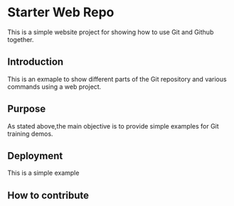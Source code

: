 # Starter Web Repo
This is a simple website project for showing how to use 
Git and Github together.
## Introduction
This is an exmaple to show different parts of the 
Git repository and various commands using a web 
project.
## Purpose
As stated above,the main objective is to provide simple 
examples for Git training demos.

## Deployment
This is a simple example
## How to contribute